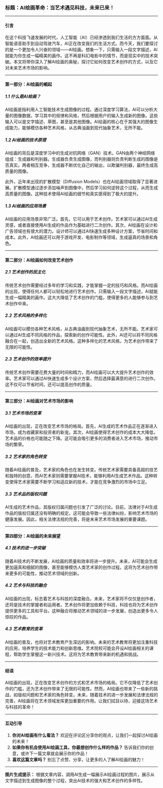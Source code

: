 ### 标题：**AI绘画革命：当艺术遇见科技，未来已来！**

---

#### 引言

在这个科技飞速发展的时代，人工智能（AI）已经渗透到我们生活的方方面面。从智能语音助手到自动驾驶汽车，AI正在改变我们的生活方式。而今天，我们要探讨的是一个更加令人兴奋的领域——AI绘画。想象一下，只需输入一段文字描述，AI就能为你生成一幅精美的画作。这不再是科幻电影中的情节，而是现实中的技术突破。本文将带你深入了解AI绘画的奥秘，探讨它如何改变艺术创作的方式，以及它对未来艺术市场的影响。

---

#### 第一部分：AI绘画的崛起

##### 1.1 什么是AI绘画？

AI绘画是指利用人工智能技术生成图像的过程。通过深度学习算法，AI可以分析大量的图像数据，学习其中的规律和风格，然后根据用户的输入生成新的图像。这些输入可以是文字描述、草图，甚至是其他图像。AI绘画的核心在于其强大的图像生成能力，能够模仿各种艺术风格，从古典油画到现代抽象艺术，无所不能。

##### 1.2 AI绘画的技术原理

AI绘画的背后是深度学习中的生成对抗网络（GAN）技术。GAN由两个神经网络组成：生成器和判别器。生成器负责生成图像，而判别器则负责判断生成的图像是否真实。两者相互竞争，生成器不断优化自己的输出，以欺骗判别器，最终生成高质量的图像。

此外，近年来出现的扩散模型（Diffusion Models）也在AI绘画领域取得了显著进展。扩散模型通过逐步添加噪声到图像中，然后学习如何逆转这个过程，从而生成高质量的图像。这种技术使得AI绘画的细节和真实感得到了极大的提升。

##### 1.3 AI绘画的应用场景

AI绘画的应用场景非常广泛。首先，它可以用于艺术创作。艺术家可以通过AI生成灵感，或者直接使用AI生成的作品作为基础进行二次创作。其次，AI绘画在设计和广告领域也有很大的潜力。设计师可以通过AI快速生成多种设计方案，节省时间和成本。此外，AI绘画还可以用于游戏开发、电影制作等领域，生成逼真的场景和角色。

---

#### 第二部分：AI绘画如何改变艺术创作

##### 2.1 艺术创作的民主化

传统艺术创作需要经过多年的学习和实践，才能掌握一定的技巧和风格。而AI绘画的出现，使得任何人都可以轻松地进行艺术创作。只需输入一段文字描述，AI就能生成一幅精美的画作。这大大降低了艺术创作的门槛，使得更多的人能够参与到艺术创作中来。

##### 2.2 艺术风格的多样化

AI绘画可以模仿各种艺术风格，从古典油画到现代抽象艺术，无所不能。艺术家可以通过AI生成不同风格的作品，探索新的创作可能性。此外，AI还可以将不同风格融合在一起，创造出全新的艺术风格。这种多样化的艺术风格，为艺术创作带来了无限的可能性。

##### 2.3 艺术创作的效率提升

传统艺术创作需要花费大量的时间和精力，而AI绘画可以大大提升艺术创作的效率。艺术家可以通过AI快速生成多个设计方案，然后选择最满意的进行二次创作。这不仅可以节省时间，还可以提高创作的质量。

---

#### 第三部分：AI绘画对艺术市场的影响

##### 3.1 艺术市场的变革

AI绘画的出现，正在改变艺术市场的格局。首先，AI生成的艺术作品正在逐渐进入市场，成为收藏家和投资者的新宠。其次，AI绘画使得艺术创作的成本大大降低，艺术品的价格也可能随之下降。这可能会吸引更多的消费者进入艺术市场，推动市场的繁荣。

##### 3.2 艺术家的角色转变

随着AI绘画的普及，艺术家的角色也在发生转变。传统艺术家需要具备高超的技艺和独特的创意，而AI艺术家则需要掌握AI技术，能够利用AI生成艺术作品。这种转变使得艺术家需要不断学习和适应新的技术，才能在竞争激烈的市场中立足。

##### 3.3 艺术品的版权问题

AI生成的艺术作品，其版权归属问题也引发了广泛的讨论。目前，法律对于AI生成作品的版权归属还没有明确的规定。这可能会导致一些法律纠纷，影响艺术市场的健康发展。因此，相关法律法规的完善，将是未来艺术市场发展的重要课题。

---

#### 第四部分：AI绘画的未来展望

##### 4.1 技术的进一步突破

随着AI技术的不断发展，AI绘画的质量和效率将进一步提升。未来，AI可能会生成更加逼真和细腻的图像，甚至能够模仿人类艺术家的创作过程。这将为艺术创作带来更多的可能性，推动艺术领域的创新。

##### 4.2 艺术与科技的融合

AI绘画的出现，标志着艺术与科技的深度融合。未来，艺术家将不仅仅是创作者，还将是技术的掌握者和运用者。艺术创作将更加依赖于科技，科技也将为艺术创作提供更多的工具和平台。这种融合将推动艺术领域的进一步发展，创造出更多令人惊叹的作品。

##### 4.3 艺术教育的变革

AI绘画的普及，也将对艺术教育产生深远的影响。未来的艺术教育将更加注重科技的应用，培养学生的技术能力和创新思维。艺术院校可能会开设AI绘画相关的课程，帮助学生掌握这一新兴技术。这将为艺术教育带来新的机遇和挑战。

---

#### 结语

AI绘画的出现，正在改变艺术创作的方式和艺术市场的格局。它不仅降低了艺术创作的门槛，还为艺术创作带来了无限的可能性。然而，AI绘画也带来了一些新的挑战，如版权问题和艺术家的角色转变。未来，随着技术的进一步发展和法律法规的完善，AI绘画将在艺术领域发挥更加重要的作用。让我们拭目以待，迎接这场艺术与科技的革命！

---

#### 互动引导

1. **你对AI绘画有什么看法？** 欢迎在评论区分享你的观点，让我们一起探讨AI绘画的未来！
2. **如果你有机会使用AI绘画工具，你最想创作什么样的作品？** 告诉我们你的创意，或许下一篇文章就会展示你的作品！
3. **喜欢这篇文章吗？** 别忘了点赞、分享，让更多的人了解AI绘画的魅力！

---

**图片生成提示：** 根据文章内容，调用AI生成一幅展示AI绘画过程的图片，展示从文字描述到生成图像的整个过程，突出AI技术的强大和艺术创作的多样性。